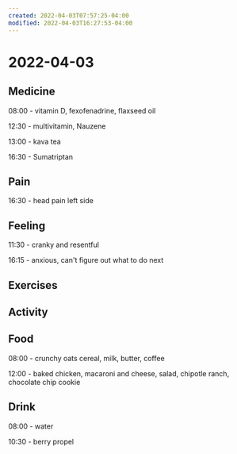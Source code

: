 ```yaml
---
created: 2022-04-03T07:57:25-04:00
modified: 2022-04-03T16:27:53-04:00
---
```


# 2022-04-03

## Medicine

08:00 - vitamin D, fexofenadrine, flaxseed oil

12:30 - multivitamin, Nauzene

13:00 - kava tea

16:30 - Sumatriptan


## Pain

16:30 - head pain left side


## Feeling

11:30 - cranky and resentful

16:15 - anxious, can't figure out what to do next


## Exercises


## Activity


## Food

08:00 - crunchy oats cereal, milk, butter, coffee

12:00 - baked chicken, macaroni and cheese, salad, chipotle ranch, chocolate chip cookie


## Drink

08:00 - water

10:30 - berry propel
